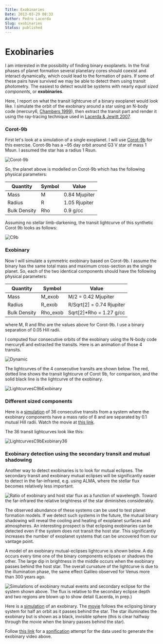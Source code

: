 ```yaml
---
Title: Exobinaries
Date: 2013-03-29 08:33
Author: Pedro Lacerda
Slug: exobinaries
Status: published
---
```


# Exobinaries

I am interested in the possibility of finding binary exoplanets. In the final phases of planet formation several planetary cores should coexist and interact dynamically, which could lead to the formation of pairs. If some of these pairs have survived we may be able to detect them using transit photometry. The easiest to detect would be systems with nearly *equal sized components*, or **exobinaries**.

Here, I report on what the transit lightcurve of a binary exoplanet would look like. I simulate the orbit of the exobinary around a star using an N-body code (mercury6, [Chambers 1999](http://tinyurl.com/5v9oz8y)), then extract the transit part and render it using the ray-tracing technique used in [Lacerda & Jewitt 2007](https://www.doi.org/10.48550/arXiv.astro-ph/0612237).

### Corot-9b

First let's look at a simulation of a single exoplanet. I will use [Corot-9b](http://exoplanets.org/cgi-bin/planet.py/CoRoT-9_b) for this exercise. Corot-9b has a \~95 day orbit around G3 V star of mass 1 Msun. I assumed the star has a radius 1 Rsun.

![Corot-9b](figs/2013/03/c9b.gif)

So, the planet above is modelled on Corot-9b which has the following physical parameters:

| Quantity     | Symbol | Value         |
| ------------ | ------ | ------------- |
| Mass         | M      | 0.84 Mjupiter |
| Radius       | R      | 1.05 Rjupiter |
| Bulk Density | Rho    | 0.9 g/cc      |


Assuming no stellar limb-darkening, the transit lightcurve of this synthetic Corot 9b looks as follows:

![C9b](figs/2013/03/c9b.png)

### Exobinary

Now I will simulate a symmetric exobinary based on Corot-9b. I assume the binary has the same total mass and maximum cross-section as the single planet. So, each of the two identical components should have the following physical parameters:

| Quantity     | Symbol   | Value                       |
| ------------ | -------- | --------------------------- |
| Mass         | M_exob   | M/2 = 0.42 Mjupiter         |
| Radius       | R_exob   | R/Sqrt\[2\] = 0.74 Rjupiter |
| Bulk Density | Rho_exob | Sqrt\[2\]\*Rho = 1.27 g/cc  |

where M, R and Rho are the values above for Corot-9b. I use a binary separation of 0.05 Hill radii.

I computed four consecutive orbits of the exobinary using the N-body code mercury6 and extracted the transits. Here is an animation of those 4 transits.

![Dynamic](figs/2013/03/dynamic.gif)

The lightcurves of the 4 consecutive transits are shown below. The red, dotted line shows the transit lightcurve of Corot 9b, for comparison, and the solid black line is the lightcurve of the exobinary.

![LightcurvesC9bExobinary](figs/2013/03/lightcurvesc9bexobinary.png)

### Different sized components

Here is a [simulation](http://api.soundcloud.com/tracks/41578691) of 36 consecutive transits from a system where the exobinary components have a mass ratio of 8 and are separated by 0.1 mutual Hill radii. Watch the movie at [this link](http://api.soundcloud.com/tracks/41578691).
<!-- \[youtube http://www.youtube.com/watch?v=28PWhf1XXLw\] -->

The 36 transit lightcurves look like this:

![LightcurvesC9bExobinary36](figs/2013/03/lightcurvesc9bexobinary36.png)

### Exobinary detection using the secondary transit and mutual shadowing

Another way to detect exobinaries is to look for mutual eclipses. The secondary transit and exobinary mutual eclipses will be significantly easier to detect in the far-infrared, e.g. using ALMA, where the stellar flux becomes relatively less important.

![Ratio of exobinary and host star flux as a function of wavelength. Toward the far-infrared the relative brightness of the star diminishes considerably.](figs/2013/03/exobinaryfluxratio.png)

The observed abundance of these systems can be used to test planet formation models. If we detect such systems in the future, the mutual binary shadowing will reveal the cooling and heating of exoplanet surfaces and atmospheres. An interesting prospect is that eclipsing exobinaries can be detected even if the system does not transit the host star. This significantly increases the number of exoplanet systems that can be uncovered from our vantage point.

A model of an exobinary mutual-eclipses lightcurve is shown below. A dip occurs every time one of the binary components eclipses or shadows the other. The large dip in brightness in the middle occurs when the exobinary passes behind the host star. The overall curvature of the lightcurve is due to the illumination phase, the same effect Galileo observed for Venus more than 300 years ago.

![Simulations of exobinary mutual events and secondary eclipse for the system shown above. The flux is relative to the secondary eclipse depth and two regions are blown up to show detail (Lacerda, in prep.)](figs/2013/03/exobinaryeclipses.png)

Here is a [simulation](https://youtu.be/28PWhf1XXLw) of an exobinary. The [movie](https://youtu.be/28PWhf1XXLw) follows the eclipsing binary system for half an orbit as it passes behind the star. The star illuminates the exobinary but is shown as a black, invisible sphere (this is clear halfway through the movie when the binary passes behind the star).

<!-- <iframe width="560" height="315" src="https://www.youtube.com/embed/28PWhf1XXLw" title="YouTube video player" frameborder="0" allow="accelerometer; autoplay; clipboard-write; encrypted-media; gyroscope; picture-in-picture; web-share" allowfullscreen></iframe> -->

<!-- [youtube](https://youtu.be/28PWhf1XXLw) -->

Follow [this link](http://api.soundcloud.com/tracks/41578691) for a [sonification](http://en.wikipedia.org/wiki/Sonification) attempt for the data used to generate the exobinary video above.

<!-- \[soundcloud url="http://api.soundcloud.com/tracks/41578691" params="" width=" 100%" height="166" iframe="true" /\] -->
